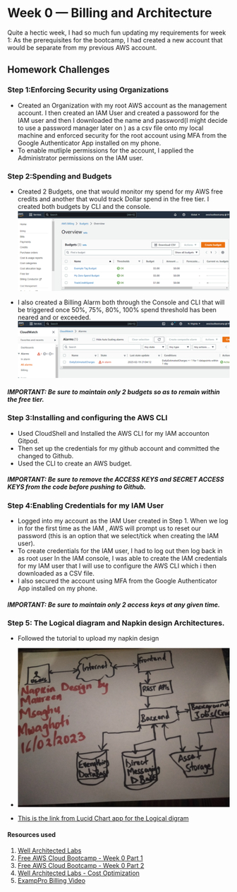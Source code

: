 # Week 0 — Billing and Architecture

Quite a hectic week, I had so much fun updating my requirements for week 1:
As the prerequisites for the bootcamp, I had created a new account that would be separate from my previous AWS account. 

## Homework Challenges
### Step 1:Enforcing Security using Organizations
- Created an Organization with my root AWS account as the management account. I then created an IAM User and created a passoword for the IAM user and then I downloaded the name and password(I might decide to use a password manager later on ) as a csv file onto my  local machine and enforced security for the root account using MFA from the Google Authenticator App installed on my phone.
- To enable mutliple permissions for the account, I applied the Administrator permissions on the IAM user.
 
### Step 2:Spending and Budgets
- Created 2 Budgets, one that would monitor my spend for my AWS free credits and another that would track Dollar spend in the free tier. I created both budgets by CLI and the console.
![Budgets image](assets/budgets2.png)

- I also created a Billing Alarm both through the Console and CLI that will be triggered once 50%, 75%, 80%, 100% spend threshold has been neared and or exceeded.
![Billing Alarm budget](assets/cloudwatch2.png)
##### IMPORTANT: Be sure to maintain only 2 budgets so as to remain within the free tier.

### Step 3:Installing and configuring the AWS CLI
- Used CloudShell  and Installed the AWS CLI for my IAM accounton Gitpod.
- Then set up the credentials for my github account and committed the changed to Github.
- Used the CLI to create an AWS budget.
##### IMPORTANT: Be sure to remove the ACCESS KEYS and SECRET ACCESS KEYS from the code before pushing to Github.

### Step 4:Enabling Credentials for my IAM User
- Logged into my account as the IAM User created in Step 1. When we log in for the first time as the IAM , AWS will prompt us to reset our password (this is an option that we select/tick when creating the IAM user).
- To create credentials for the IAM user, I had to log out then log back in as root user In the IAM console, I was able to create the IAM credentials for my IAM user that I will use to configure the AWS CLI which i then downloaded as a CSV file.
- I also secured the account using MFA from the Google Authenticator App installed on my phone.
##### IMPORTANT: Be sure to maintain only 2 access keys at any given time.
 
### Step 5: The Logical diagram and Napkin design Architectures.
- Followed the tutorial to upload my napkin design 
- ![This is the Napkin design for the Cruddr Micro-blogging application.](assets/IMG20230216220109.jpg)

- [This is the link from Lucid Chart app for the Logical digram](https://lucid.app/lucidchart/be53d504-319e-46ba-8e0e-aa52b36eaa6c/edit?viewport_loc=-220%2C625%2C1614%2C907%2C0_0&invitationId=inv_8e890b65-1684-4a45-9551-5239c148d0fb)


#### Resources used 
1. [Well Architected Labs](https://wellarchitectedlabs.com/security/100_labs/100_aws_account_and_root_user/) 
2. [Free AWS Cloud Bootcamp - Week 0 Part 1](https://dev.to/msaghu/free-aws-bootcamp-week-1-part-1-ada)
3. [Free AWS Cloud Bootcamp - Week 0 Part 2](https://dev.to/msaghu/free-aws-bootcamp-week-0-part-2-5fi6)
4. [Well Architected Labs - Cost Optimization](https://wellarchitectedlabs.com/cost/100_labs/100_1_aws_account_setup/)
5. [ExampPro Billing Video](https://www.youtube.com/watch?v=OdUnNuKylHg&list=PLBfufR7vyJJ7k25byhRXJldB5AiwgNnWv&index=14)
